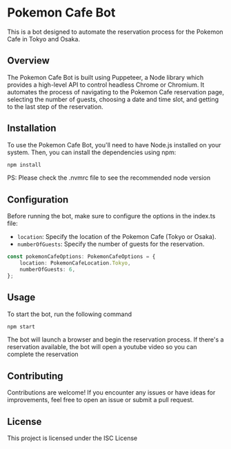 # Pokemon Cafe Bot

This is a bot designed to automate the reservation process for the Pokemon Cafe in Tokyo and Osaka.

## Overview

The Pokemon Cafe Bot is built using Puppeteer, a Node library which provides a high-level API to control headless Chrome or Chromium. It automates the process of navigating to the Pokemon Cafe reservation page, selecting the number of guests, choosing a date and time slot, and getting to the last step of the reservation.


## Installation

To use the Pokemon Cafe Bot, you'll need to have Node.js installed on your system. Then, you can install the dependencies using npm:

```bash
npm install
```
PS: Please check the .nvmrc file to see the recommended node version

## Configuration
Before running the bot, make sure to configure the options in the index.ts file:

- `location`: Specify the location of the Pokemon Cafe (Tokyo or Osaka).
- `numberOfGuests`: Specify the number of guests for the reservation.

```typescript
const pokemonCafeOptions: PokemonCafeOptions = {
    location: PokemonCafeLocation.Tokyo,
    numberOfGuests: 6,
};
```

## Usage

To start the bot, run the following command

```bash
npm start
```
The bot will launch a browser and begin the reservation process. If there's a reservation available, the bot will open a youtube video so you can complete the reservation

## Contributing

Contributions are welcome! If you encounter any issues or have ideas for improvements, feel free to open an issue or submit a pull request.

## License

This project is licensed under the ISC License